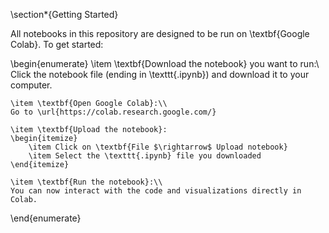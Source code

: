 \section*{Getting Started}

All notebooks in this repository are designed to be run on \textbf{Google Colab}. To get started:

\begin{enumerate}
    \item \textbf{Download the notebook} you want to run:\\
    Click the notebook file (ending in \texttt{.ipynb}) and download it to your computer.
    
    \item \textbf{Open Google Colab}:\\
    Go to \url{https://colab.research.google.com/}
    
    \item \textbf{Upload the notebook}:
    \begin{itemize}
        \item Click on \textbf{File $\rightarrow$ Upload notebook}
        \item Select the \texttt{.ipynb} file you downloaded
    \end{itemize}
    
    \item \textbf{Run the notebook}:\\
    You can now interact with the code and visualizations directly in Colab.
\end{enumerate}
